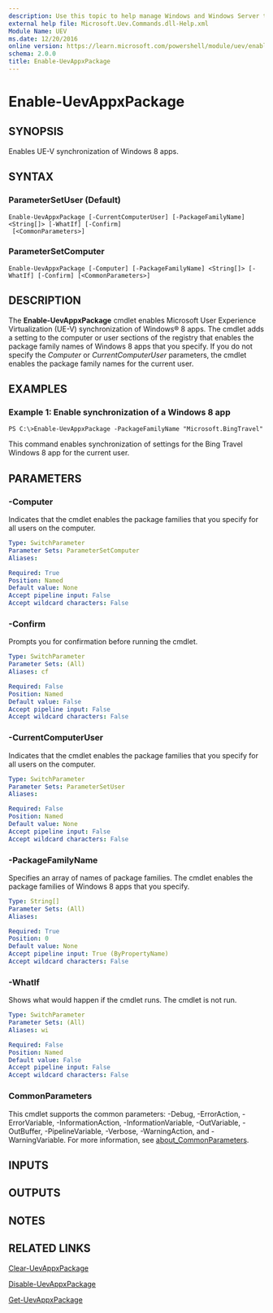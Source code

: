 ```yaml
---
description: Use this topic to help manage Windows and Windows Server technologies with Windows PowerShell.
external help file: Microsoft.Uev.Commands.dll-Help.xml
Module Name: UEV
ms.date: 12/20/2016
online version: https://learn.microsoft.com/powershell/module/uev/enable-uevappxpackage?view=windowsserver2016-ps&wt.mc_id=ps-gethelp
schema: 2.0.0
title: Enable-UevAppxPackage
---
```


# Enable-UevAppxPackage

## SYNOPSIS
Enables UE-V synchronization of Windows 8 apps.

## SYNTAX

### ParameterSetUser (Default)
```
Enable-UevAppxPackage [-CurrentComputerUser] [-PackageFamilyName] <String[]> [-WhatIf] [-Confirm]
 [<CommonParameters>]
```

### ParameterSetComputer
```
Enable-UevAppxPackage [-Computer] [-PackageFamilyName] <String[]> [-WhatIf] [-Confirm] [<CommonParameters>]
```

## DESCRIPTION
The **Enable-UevAppxPackage** cmdlet enables Microsoft User Experience Virtualization (UE-V) synchronization of Windows® 8 apps.
The cmdlet adds a setting to the computer or user sections of the registry that enables the package family names of Windows 8 apps that you specify.
If you do not specify the *Computer* or *CurrentComputerUser* parameters, the cmdlet enables the package family names for the current user.

## EXAMPLES

### Example 1: Enable synchronization of a Windows 8 app
```
PS C:\>Enable-UevAppxPackage -PackageFamilyName "Microsoft.BingTravel"
```

This command enables synchronization of settings for the Bing Travel Windows 8 app for the current user.

## PARAMETERS

### -Computer
Indicates that the cmdlet enables the package families that you specify for all users on the computer.

```yaml
Type: SwitchParameter
Parameter Sets: ParameterSetComputer
Aliases: 

Required: True
Position: Named
Default value: None
Accept pipeline input: False
Accept wildcard characters: False
```

### -Confirm
Prompts you for confirmation before running the cmdlet.

```yaml
Type: SwitchParameter
Parameter Sets: (All)
Aliases: cf

Required: False
Position: Named
Default value: False
Accept pipeline input: False
Accept wildcard characters: False
```

### -CurrentComputerUser
Indicates that the cmdlet enables the package families that you specify for all users on the computer.

```yaml
Type: SwitchParameter
Parameter Sets: ParameterSetUser
Aliases: 

Required: False
Position: Named
Default value: None
Accept pipeline input: False
Accept wildcard characters: False
```

### -PackageFamilyName
Specifies an array of names of package families.
The cmdlet enables the package families of Windows 8 apps that you specify.

```yaml
Type: String[]
Parameter Sets: (All)
Aliases: 

Required: True
Position: 0
Default value: None
Accept pipeline input: True (ByPropertyName)
Accept wildcard characters: False
```

### -WhatIf
Shows what would happen if the cmdlet runs.
The cmdlet is not run.

```yaml
Type: SwitchParameter
Parameter Sets: (All)
Aliases: wi

Required: False
Position: Named
Default value: False
Accept pipeline input: False
Accept wildcard characters: False
```

### CommonParameters
This cmdlet supports the common parameters: -Debug, -ErrorAction, -ErrorVariable, -InformationAction, -InformationVariable, -OutVariable, -OutBuffer, -PipelineVariable, -Verbose, -WarningAction, and -WarningVariable. For more information, see [about_CommonParameters](https://go.microsoft.com/fwlink/?LinkID=113216).

## INPUTS

## OUTPUTS

## NOTES

## RELATED LINKS

[Clear-UevAppxPackage](./Clear-UevAppxPackage.md)

[Disable-UevAppxPackage](./Disable-UevAppxPackage.md)

[Get-UevAppxPackage](./Get-UevAppxPackage.md)

